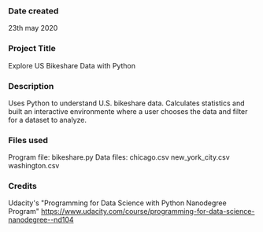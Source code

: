 ### Date created
23th may 2020

### Project Title
Explore US Bikeshare Data with Python

### Description
Uses Python to understand U.S. bikeshare data. 
Calculates statistics and built an interactive environmente where a user chooses the data and filter for a dataset to analyze.

### Files used
Program file: 	bikeshare.py
Data files: 	chicago.csv
		new_york_city.csv
		washington.csv

### Credits
Udacity's "Programming for Data Science with Python Nanodegree Program"
https://www.udacity.com/course/programming-for-data-science-nanodegree--nd104


